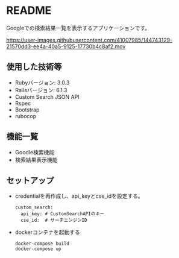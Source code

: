 # README
Googleでの検索結果一覧を表示するアプリケーションです。

https://user-images.githubusercontent.com/41007985/144743129-21570dd3-ee4a-40a5-9125-17730b4c8af2.mov




## 使用した技術等
  - Rubyバージョン: 3.0.3
  - Railsバージョン: 6.1.3
  - Custom Search JSON API
  - Rspec
  - Bootstrap
  - rubocop

## 機能一覧
  - Goodle検索機能
  - 検索結果表示機能

## セットアップ
  - credentialを再作成し、api_keyとcse_idを設定する。
      ```
      custom_search:
        api_key: # CustomSearchAPIのキー
        cse_id:  # サーチエンジンID
      ```
  - dockerコンテナを起動する
     ```
     docker-compose build
     docker-compose up
     ```

